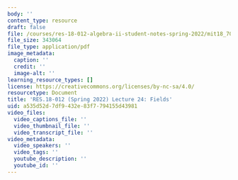 ```yaml
---
body: ''
content_type: resource
draft: false
file: /courses/res-18-012-algebra-ii-student-notes-spring-2022/mit18_702s22_lect24.pdf
file_size: 343064
file_type: application/pdf
image_metadata:
  caption: ''
  credit: ''
  image-alt: ''
learning_resource_types: []
license: https://creativecommons.org/licenses/by-nc-sa/4.0/
resourcetype: Document
title: 'RES.18-012 (Spring 2022) Lecture 24: Fields'
uid: a535d52d-7df9-432e-83f7-794155d43981
video_files:
  video_captions_file: ''
  video_thumbnail_file: ''
  video_transcript_file: ''
video_metadata:
  video_speakers: ''
  video_tags: ''
  youtube_description: ''
  youtube_id: ''
---
```

